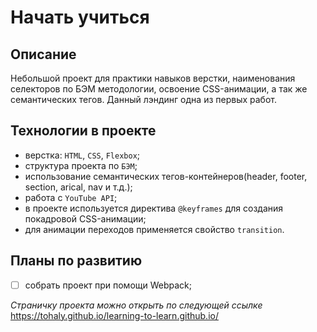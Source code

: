 # Начать учиться


## Описание
Небольшой проект для практики навыков верстки, наименования селекторов по БЭМ методологии, освоение CSS-анимации, а так же семантических тегов. Данный лэндинг одна из первых работ.

## Технологии в проекте
- верстка: `HTML`, `CSS`, `Flexbox`;
- структура проекта по `БЭМ`;
- использование семантических тегов-контейнеров(header, footer, section, arical, nav и т.д.);
- работа с `YouTube API`;
- в проекте используется директива `@keyframes` для создания покадровой CSS-анимации;
- для анимации переходов применяется свойство `transition`.


## Планы по развитию
- [ ] собрать проект при помощи Webpack;


*Страничку проекта можно открыть по следующей ссылке*  
https://tohaly.github.io/learning-to-learn.github.io/
